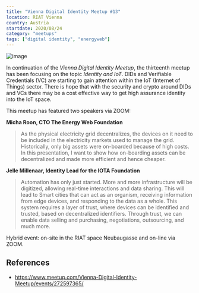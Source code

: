 ```yaml
---
title: "Vienna Digital Identity Meetup #13"
location: RIAT Vienna
country: Austria
startdate: 2020/08/24
category: "meetups"
tags: ["digital identity", "energyweb"]
---
```


![image](https://live.staticflickr.com/2857/12139100654_402717d9f8_k_d.jpg)

In continuation of the *Vienna Digital Identity Meetup*, the thirteenth meetup has been focusing on the topic *Identity and IoT*. DIDs and Verifiable Credentials (VC) are starting to gain attention within the IoT (Internet of Things) sector. There is hope that with the security and crypto around DIDs and VCs there may be a cost effective way to get high assurance identity into the IoT space.

This meetup has featured two speakers via ZOOM:

**Micha Roon, CTO The Energy Web Foundation**

> As the physical electricity grid decentralizes, the devices on it need to be included in the electricity markets used to manage the grid. Historically, only big assets were on-boarded because of high costs. In this presentation, I want to show how on-boarding assets can be decentralized and made more efficient and hence cheaper.

**Jelle Millenaar, Identity Lead for the IOTA Foundation**

> Automation has only just started. More and more infrastructure will be digitized, allowing real-time interactions and data sharing. This will lead to Smart cities that can act as an organism, receiving information from edge devices, and responding to the data as a whole. This system requires a layer of trust, where devices can be identified and trusted, based on decentralized identifiers. Through trust, we can enable data selling and purchasing, negotiations, outsourcing, and much more.

Hybrid event: on-site in the RIAT space Neubaugasse and on-line via ZOOM.

## References
* https://www.meetup.com/Vienna-Digital-Identity-Meetup/events/272597365/
